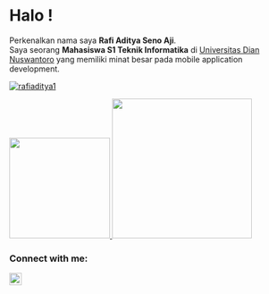 # Halo ! 
Perkenalkan nama saya **Rafi Aditya Seno Aji**.\
Saya seorang **Mahasiswa S1 Teknik Informatika** di [Universitas Dian Nuswantoro](https://www.dinus.ac.id/) yang memiliki minat besar pada mobile application development.


<p align="left"> <a href="https://github.com/ryo-ma/github-profile-trophy"><img src="https://github-profile-trophy.vercel.app/?username=rafiaditya1" alt="rafiaditya1" /></a> </p>

<p align="left">
<a href="https://github.com/rafiaditya1">
  <img height="180em" src="https://github-readme-stats-eight-theta.vercel.app/api?username=rafiaditya1&show_icons=true&theme=algolia&include_all_commits=true&count_private=true"/>
  <img height="250em" src="https://github-readme-stats-eight-theta.vercel.app/api/top-langs/?username=rafiaditya1&layout=compact&langs_count=8&theme=algolia"/>
</a>
</p>

<!--
**rafiaditya1/rafiaditya1** is a ✨ _special_ ✨ repository because its `README.md` (this file) appears on your GitHub profile.


- 🌱 I’m currently learning Kotlin & Flutter
- 👯 I’m looking to collaborate on ...
- 🤔 I’m looking for help with ...
- 💬 Ask me about ...
- 📫 How to reach me: ...
- 😄 Pronouns: ...
- ⚡ Fun fact: ...
-->

### Connect with me:

[<img align="left" alt="rafiaditya | LinkedIn" width="22px" src="https://cdn.jsdelivr.net/npm/simple-icons@v3/icons/linkedin.svg" />][linkedin]


[instagram]: https://instagram.com/rafi_aditya1
[linkedin]: https://linkedin.com/in/rafiadityasenoaji
